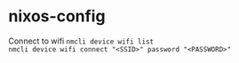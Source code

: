 # nixos-config

Connect to wifi
`nmcli device wifi list`<br>
`nmcli device wifi connect "<SSID>" password "<PASSWORD>"`
